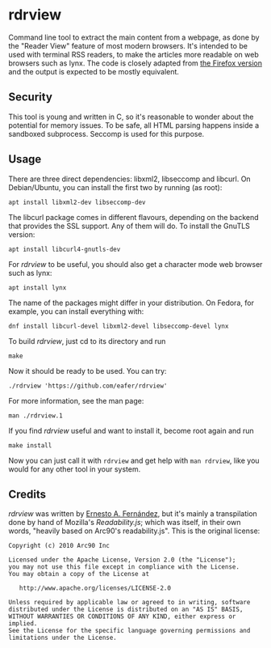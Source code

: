 # rdrview

Command line tool to extract the main content from a webpage, as done by the
"Reader View" feature of most modern browsers. It's intended to be used with
terminal RSS readers, to make the articles more readable on web browsers such
as lynx. The code is closely adapted from
[the Firefox version](https://github.com/mozilla/readability)
and the output is expected to be mostly equivalent.

## Security

This tool is young and written in C, so it's reasonable to wonder about the
potential for memory issues. To be safe, all HTML parsing happens inside a
sandboxed subprocess. Seccomp is used for this purpose.

## Usage

There are three direct dependencies: libxml2, libseccomp and libcurl.
On Debian/Ubuntu, you can install the first two by running (as root):

    apt install libxml2-dev libseccomp-dev

The libcurl package comes in different flavours, depending on the backend that
provides the SSL support. Any of them will do. To install the GnuTLS version:

    apt install libcurl4-gnutls-dev

For _rdrview_ to be useful, you should also get a character mode web browser
such as lynx:

    apt install lynx

The name of the packages might differ in your distribution. On Fedora, for
example, you can install everything with:

    dnf install libcurl-devel libxml2-devel libseccomp-devel lynx

To build _rdrview_, just cd to its directory and run

    make

Now it should be ready to be used. You can try:

    ./rdrview 'https://github.com/eafer/rdrview'

For more information, see the man page:

    man ./rdrview.1

If you find _rdrview_ useful and want to install it, become root again and run

    make install

Now you can just call it with `rdrview` and get help with `man rdrview`, like
you would for any other tool in your system.

## Credits

_rdrview_ was written by
[Ernesto A. Fernández](mailto:ernesto.mnd.fernandez@gmail.com),
but it's mainly a transpilation done by hand of Mozilla's _Readability.js_;
which was itself, in their own words, "heavily based on Arc90's
readability.js". This is the original license:

    Copyright (c) 2010 Arc90 Inc

    Licensed under the Apache License, Version 2.0 (the "License");
    you may not use this file except in compliance with the License.
    You may obtain a copy of the License at

       http://www.apache.org/licenses/LICENSE-2.0

    Unless required by applicable law or agreed to in writing, software
    distributed under the License is distributed on an "AS IS" BASIS,
    WITHOUT WARRANTIES OR CONDITIONS OF ANY KIND, either express or implied.
    See the License for the specific language governing permissions and
    limitations under the License.
